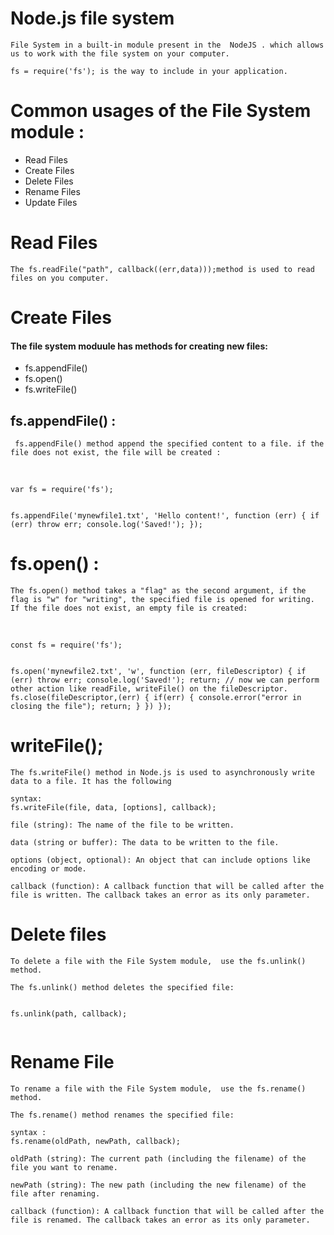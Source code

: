 # Node.js file system

```
File System in a built-in module present in the  NodeJS . which allows us to work with the file system on your computer.

fs = require('fs'); is the way to include in your application.
```
# Common usages of the File System module : 

* Read Files
* Create Files
* Delete Files
* Rename Files
* Update Files

# Read Files
```
The fs.readFile("path", callback((err,data)));method is used to read files on you computer.

```

# Create Files

#### The file system moduule has methods for creating new files: 

* fs.appendFile()
* fs.open()
* fs.writeFile()

## fs.appendFile() : 

```
 fs.appendFile() method append the specified content to a file. if the file does not exist, the file will be created : 

```
<br>
<code> 
var fs = require('fs');

fs.appendFile('mynewfile1.txt', 'Hello content!', function (err) {
  if (err) throw err;
  console.log('Saved!');
});
</code>

# fs.open() : 

```
The fs.open() method takes a "flag" as the second argument, if the flag is "w" for "writing", the specified file is opened for writing. If the file does not exist, an empty file is created:
```
<br> 
<code>
const fs = require('fs');

fs.open('mynewfile2.txt', 'w', function (err, fileDescriptor) {
  if (err) throw err;
  console.log('Saved!');
  return;
  // now  we can perform other action like readFile, writeFile() on the fileDescriptor. 
  fs.close(fileDescriptor,(err) {
  if(err) 
  {
    console.error("error in closing the file");
    return;
  }
  })
});
</code>

# writeFile(); 

```
The fs.writeFile() method in Node.js is used to asynchronously write data to a file. It has the following 

syntax:
fs.writeFile(file, data, [options], callback);

file (string): The name of the file to be written.

data (string or buffer): The data to be written to the file.

options (object, optional): An object that can include options like encoding or mode.

callback (function): A callback function that will be called after the file is written. The callback takes an error as its only parameter.
```
# Delete files
```
To delete a file with the File System module,  use the fs.unlink() method.

The fs.unlink() method deletes the specified file:


fs.unlink(path, callback);


```

# Rename File

```
To rename a file with the File System module,  use the fs.rename() method.

The fs.rename() method renames the specified file:

syntax : 
fs.rename(oldPath, newPath, callback);

oldPath (string): The current path (including the filename) of the file you want to rename.

newPath (string): The new path (including the new filename) of the file after renaming.

callback (function): A callback function that will be called after the file is renamed. The callback takes an error as its only parameter.
```